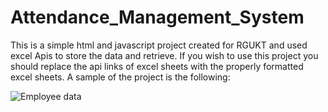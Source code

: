 # Attendance_Management_System

This is a simple html and javascript project created for RGUKT and used excel Apis to store the data and retrieve.
If you wish to use this project you should replace the api links of excel sheets with the properly formatted excel sheets.
A sample of the project is the following:

<img src="/repository/assets/employee.png" alt="Employee data" title="Employee Data title">


